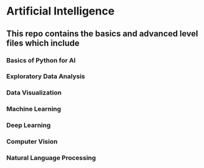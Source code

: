 # Artificial Intelligence
## This repo contains the basics and advanced level files which include 

### Basics of Python for AI
### Exploratory Data Analysis
### Data Visualization
### Machine Learning 
### Deep Learning
### Computer Vision
### Natural Language Processing
